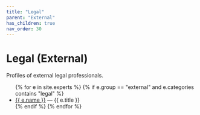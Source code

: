 ```yaml
---
title: "Legal"
parent: "External"
has_children: true
nav_order: 30
---
```

# Legal (External)
Profiles of external legal professionals.

<!-- BEGIN: expert-list external/legal (auto-generated) -->
<ul>
{% for e in site.experts %}
  {% if e.group == "external" and e.categories contains "legal" %}
    <li><a href="{{ e.url | relative_url }}">{{ e.name }}</a> — {{ e.title }}</li>
  {% endif %}
{% endfor %}
</ul>
<!-- END: expert-list external/legal -->
